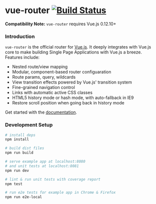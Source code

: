 # vue-router [![Build Status](https://img.shields.io/circleci/project/vuejs/vue-router/master.svg)](https://circleci.com/gh/vuejs/vue-router)

**Compatibility Note:** `vue-router` requires Vue.js 0.12.10+

### Introduction

`vue-router` is the official router for [Vue.js](http://vuejs.org). It deeply integrates with Vue.js core to make building Single Page Applications with Vue.js a breeze. Features include:

- Nested route/view mapping
- Modular, component-based router configuaration
- Route params, query, wildcards
- View transition effects powered by Vue.js' transition system
- Fine-grained navigation control
- Links with automatic active CSS classes
- HTML5 history mode or hash mode, with auto-fallback in IE9
- Restore scroll position when going back in history mode

Get started with the [documentation](http://vuejs.github.io/vue-router).

### Development Setup

``` bash
# install deps
npm install

# build dist files
npm run build

# serve example app at localhost:8080
# and unit tests at localhost:8081
npm run dev

# lint & run unit tests with coverage report
npm test

# run e2e tests for example app in Chrome & Firefox
npm run e2e-local
```
